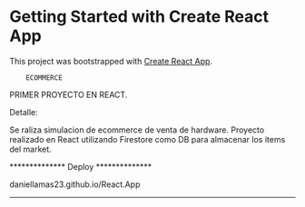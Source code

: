 # Getting Started with Create React App

This project was bootstrapped with [Create React App](https://github.com/facebook/create-react-app).

        ECOMMERCE
PRIMER PROYECTO EN REACT.

Detalle: 

Se raliza simulacion de ecommerce de venta de hardware. 
Proyecto realizado en React utilizando Firestore como DB para 
almacenar los items del market.


 ************** Deploy **************

  daniellamas23.github.io/React.App

*************************************


